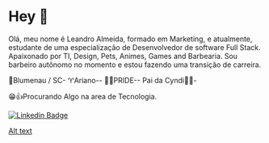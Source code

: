 # Hey 👋

Olá, meu nome é Leandro Almeida, formado em Marketing, e atualmente, estudante de uma especialização de Desenvolvedor de software Full Stack. Apaixonado por TI, Design, Pets, Animes, Games and Barbearia. Sou barbeiro autônomo no momento e estou fazendo uma transição de carreira.

📍Blumenau / SC-
♈Ariano--
🏳‍🌈PRIDE--
Pai da Cyndi🐕‍🦺-

😁👍Procurando Algo na area de Tecnologia.

[![Linkedin Badge](https://img.shields.io/badge/-LinkedIn-blue?style=flat-square&logo=Linkedin&logoColor=white&link=https://www.linkedin.com/in/leandro-afonso-da-silva-de-almeida-7bb543119/)](https://www.linkedin.com/in/leandro-afonso-da-silva-de-almeida-7bb543119/)

[ Alt text](![unnamed](https://user-images.githubusercontent.com/79644610/121610655-e4be9880-ca2c-11eb-8ca1-eea97cd579f5.gif)
)



